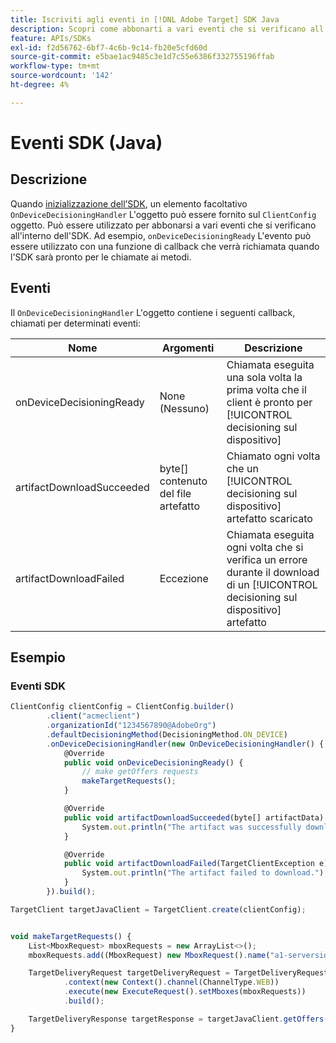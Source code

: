 ```yaml
---
title: Iscriviti agli eventi in [!DNL Adobe Target] SDK Java
description: Scopri come abbonarti a vari eventi che si verificano all’interno dell’SDK Java utilizzando [!UICONTROL OnDeviceDecisioningHandler] oggetto.
feature: APIs/SDKs
exl-id: f2d56762-6bf7-4c6b-9c14-fb20e5cfd60d
source-git-commit: e5bae1ac9485c3e1d7c55e6386f332755196ffab
workflow-type: tm+mt
source-wordcount: '142'
ht-degree: 4%

---
```


# Eventi SDK (Java)

## Descrizione

Quando [inizializzazione dell’SDK](initialize-sdk.md), un elemento facoltativo `OnDeviceDecisioningHandler` L&#39;oggetto può essere fornito sul `ClientConfig` oggetto. Può essere utilizzato per abbonarsi a vari eventi che si verificano all&#39;interno dell&#39;SDK. Ad esempio, `onDeviceDecisioningReady` L&#39;evento può essere utilizzato con una funzione di callback che verrà richiamata quando l&#39;SDK sarà pronto per le chiamate ai metodi.

## Eventi

Il `OnDeviceDecisioningHandler` L&#39;oggetto contiene i seguenti callback, chiamati per determinati eventi:

| Nome | Argomenti | Descrizione |
| --- | --- | --- |
| onDeviceDecisioningReady | None (Nessuno) | Chiamata eseguita una sola volta la prima volta che il client è pronto per [!UICONTROL decisioning sul dispositivo] |
| artifactDownloadSucceeded | byte[] contenuto del file artefatto | Chiamato ogni volta che un [!UICONTROL decisioning sul dispositivo] artefatto scaricato |
| artifactDownloadFailed | Eccezione | Chiamata eseguita ogni volta che si verifica un errore durante il download di un [!UICONTROL decisioning sul dispositivo] artefatto |

## Esempio

### Eventi SDK

```javascript {line-numbers="true"}
ClientConfig clientConfig = ClientConfig.builder()
        .client("acmeclient")
        .organizationId("1234567890@AdobeOrg")
        .defaultDecisioningMethod(DecisioningMethod.ON_DEVICE)
        .onDeviceDecisioningHandler(new OnDeviceDecisioningHandler() {
            @Override
            public void onDeviceDecisioningReady() {
                // make getOffers requests
                makeTargetRequests();
            }

            @Override
            public void artifactDownloadSucceeded(byte[] artifactData) {
                System.out.println("The artifact was successfully downloaded.");
            }

            @Override
            public void artifactDownloadFailed(TargetClientException e) {
                System.out.println("The artifact failed to download.");
            }
        }).build();

TargetClient targetJavaClient = TargetClient.create(clientConfig);


void makeTargetRequests() {
    List<MboxRequest> mboxRequests = new ArrayList<>();
    mboxRequests.add((MboxRequest) new MboxRequest().name("a1-serverside-ab").index(1));

    TargetDeliveryRequest targetDeliveryRequest = TargetDeliveryRequest.builder()
            .context(new Context().channel(ChannelType.WEB))
            .execute(new ExecuteRequest().setMboxes(mboxRequests))
            .build();

    TargetDeliveryResponse targetResponse = targetJavaClient.getOffers(targetDeliveryRequest);
}
```
